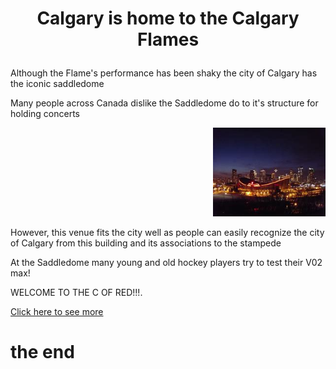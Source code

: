 <H1><p style="text-align: center;"> Calgary is home to the Calgary Flames
</p></H1>

<p>Although the Flame's performance has been shaky the city of Calgary has the iconic saddledome</p>

<p>Many people across Canada dislike the Saddledome do to it's structure for holding concerts</p>

<p align="right">
  <img src=PICTURES/Calgaryskyline.jpg alt="commons.wikimedia.org" width="180"/>
</p>

<p>However, this venue fits the city well as people can easily recognize the city of Calgary from this building and its associations to the stampede</p>

<p>At the Saddledome many young and old hockey players try to test their V02 max!</p>

<span style="colour:red;">WELCOME TO THE C OF RED!!!.</span>

[Click here to see more](PICTURES/OIP.jfif)

</body>
</html>
<h1> the end </h1>
